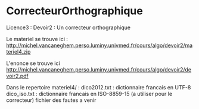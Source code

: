 CorrecteurOrthographique
========================

Licence3 : Devoir2 : Un correcteur orthographique

Le materiel se trouve ici :
http://michel.vancaneghem.perso.luminy.univmed.fr/cours/algo/devoir2/materiel4.zip

L'enonce se trouve ici
http://michel.vancaneghem.perso.luminy.univmed.fr/cours/algo/devoir2/devoir2.pdf

Dans le repertoire materiel4/ :
dico2012.txt : dictionnaire francais en UTF-8
dico_iso.txt : dictionnaire francais en ISO-8859-15 (a utiliser pour le correcteur)
fichier des fautes a venir

